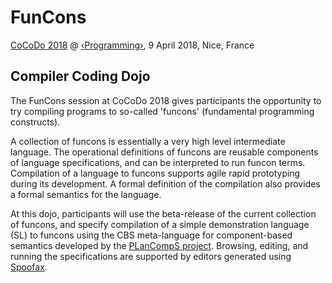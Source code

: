 FunCons
=======

[CoCoDo 2018](https://2018.programming-conference.org/track/cocodo-2018-dojo)
 @ [‹Programming›](https://2018.programming-conference.org/home),
 9 April 2018, Nice, France

Compiler Coding Dojo
--------------------

The FunCons session at CoCoDo 2018 gives participants the opportunity to try
compiling programs to so-called 'funcons' (fundamental programming constructs).

A collection of funcons is essentially a very high level intermediate language.
The operational definitions of funcons are reusable components of language
specifications, and can be interpreted to run funcon terms. Compilation of a 
language to funcons supports agile rapid prototyping during its development.
A formal definition of the compilation also provides a formal semantics for
the language.

At this dojo, participants will use the beta-release of the current collection
of funcons, and specify compilation of a simple demonstration language (SL) to
funcons using the CBS meta-language for component-based semantics developed by
the [PLanCompS project](http://www.plancomps.org). Browsing, editing, and
running the specifications are supported by editors generated using 
[Spoofax](http://spoofax.readthedocs.io).
